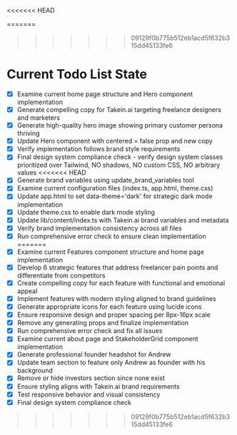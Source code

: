 <!-- DO NOT EDIT - Managed by todo_list tool -->
<<<<<<< HEAD
<!-- Updated: 2025-09-25T18:45:27.187Z -->
=======
<!-- Updated: 2025-09-25T19:08:32.543Z -->
>>>>>>> 09129f0b775b512eb1acd5f632b315dd45133fe6

# Current Todo List State

- [x] Examine current home page structure and Hero component implementation
- [x] Generate compelling copy for Takein.ai targeting freelance designers and marketers
- [x] Generate high-quality hero image showing primary customer persona thriving
- [x] Update Hero component with centered = false prop and new copy
- [x] Verify implementation follows brand style requirements
- [x] Final design system compliance check - verify design system classes prioritized over Tailwind, NO shadows, NO custom CSS, NO arbitrary values
<<<<<<< HEAD
- [x] Generate brand variables using update_brand_variables tool
- [x] Examine current configuration files (index.ts, app.html, theme.css)
- [x] Update app.html to set data-theme='dark' for strategic dark mode implementation
- [x] Update theme.css to enable dark mode styling
- [x] Update lib/content/index.ts with Takein.ai brand variables and metadata
- [x] Verify brand implementation consistency across all files
- [x] Run comprehensive error check to ensure clean implementation
=======
- [x] Examine current Features component structure and home page implementation
- [x] Develop 6 strategic features that address freelancer pain points and differentiate from competitors
- [x] Create compelling copy for each feature with functional and emotional appeal
- [x] Implement features with modern styling aligned to brand guidelines
- [x] Generate appropriate icons for each feature using lucide icons
- [x] Ensure responsive design and proper spacing per 8px-16px scale
- [x] Remove any generating props and finalize implementation
- [x] Run comprehensive error check and fix all issues
- [x] Examine current about page and StakeholderGrid component implementation
- [x] Generate professional founder headshot for Andrew
- [x] Update team section to feature only Andrew as founder with his background
- [x] Remove or hide investors section since none exist
- [x] Ensure styling aligns with Takein.ai brand requirements
- [x] Test responsive behavior and visual consistency
- [x] Final design system compliance check
>>>>>>> 09129f0b775b512eb1acd5f632b315dd45133fe6

